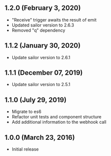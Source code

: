 ## 1.2.0 (February 3, 2020)

* "Receive" trigger awaits the result of emit
* Updated sailor version to 2.6.3
* Removed "q" dependency

## 1.1.2 (January 30, 2020)

* Update sailor version to 2.6.1

## 1.1.1 (December 07, 2019)

* Update sailor version to 2.5.1

## 1.1.0 (July 29, 2019)

* Migrate to es6
* Refactor unit tests and component structure
* Add additional information to the webhook call

## 1.0.0 (March 23, 2016)

* Initial release
